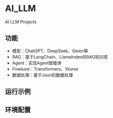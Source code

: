 # AI_LLM
AI LLM Projects 

## 功能 

- 模型：ChatGPT、DeepSeek、Qwen等
- RAG：基于LangChain、LlamaIndex的RAG知识库
- Agent：实现Agent智能体
- Finetune：Transformers、Xtuner
- 数据处理：基于Json的数据处理

## 运行示例 

## 环境配置 


